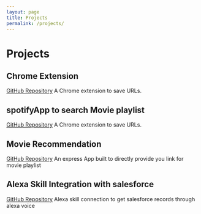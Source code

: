 ```yaml
---
layout: page
title: Projects
permalink: /projects/
---
```


# Projects

## Chrome Extension
[GitHub Repository](https://github.com/mayank9614/ChromeExtension_SaveURL)
A Chrome extension to save URLs.

## spotifyApp to search Movie playlist
[GitHub Repository](https://github.com/mayank9614/spotifyAPPMovieSearch)
A Chrome extension to save URLs.

## Movie Recommendation
[GitHub Repository](https://github.com/mayank9614/Movie_recommendation_MNN)
An express App built to directly provide you link for movie playlist

## Alexa Skill Integration with salesforce
[GitHub Repository](https://github.com/mayank9614/Alexa-Skill-Kit)
Alexa skill connection to get salesforce records through alexa voice